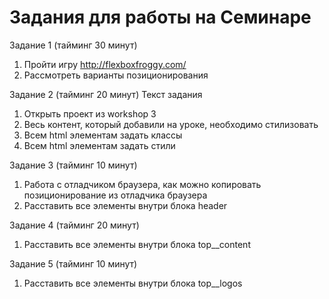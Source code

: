 # Задания для работы на Семинаре

Задание 1 (тайминг 30 минут)

1. Пройти игру http://flexboxfroggy.com/
2. Рассмотреть варианты позиционирования

Задание 2 (тайминг 20 минут)
Текст задания

1. Открыть проект из workshop 3
2. Весь контент, который добавили на уроке, необходимо
   стилизовать
3. Всем html элементам задать классы
4. Всем html элементам задать стили

Задание 3 (тайминг 10 минут)

1. Работа с отладчиком браузера, как можно копировать
   позиционирование из отладчика браузера
2. Расставить все элементы внутри блока header

Задание 4 (тайминг 20 минут)

1. Расставить все элементы внутри блока top\_\_content

Задание 5 (тайминг 10 минут)

1. Расставить все элементы внутри блока top\_\_logos
